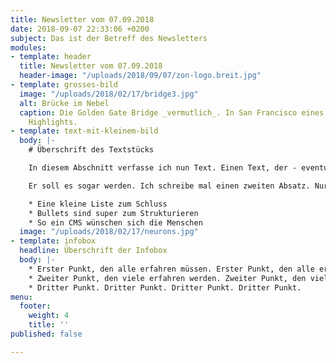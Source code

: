 ```yaml
---
title: Newsletter vom 07.09.2018
date: 2018-09-07 22:33:06 +0200
subject: Das ist der Betreff des Newsletters
modules:
- template: header
  title: Newsletter vom 07.09.2018
  header-image: "/uploads/2018/09/07/zon-logo.breit.jpg"
- template: grosses-bild
  image: "/uploads/2018/02/17/bridge3.jpg"
  alt: Brücke im Nebel
  caption: Die Golden Gate Bridge _vermutlich_. In San Francisco eines der ganz großen
    Highlights.
- template: text-mit-kleinem-bild
  body: |-
    # Überschrift des Textstücks

    In diesem Abschnitt verfasse ich nun Text. Einen Text, der - eventuell garniert mit Listen, Bildern und Links - zu einem schönen Teil des Newsletters werden könnte.

    Er soll es sogar werden. Ich schreibe mal einen zweiten Absatz. Nur so können wir schlussendlich sehen, wie es in einer E-Mail wirkt, die heutzutage in der Regel auf mobilen Endgeräten geskimmt wird.

    * Eine kleine Liste zum Schluss
    * Bullets sind super zum Strukturieren
    * So ein CMS wünschen sich die Menschen
  image: "/uploads/2018/02/17/neurons.jpg"
- template: infobox
  headline: Überschrift der Infobox
  body: |-
    * Erster Punkt, den alle erfahren müssen. Erster Punkt, den alle erfahren müssen. Erster Punkt, den alle erfahren müssen.
    * Zweiter Punkt, den viele erfahren werden. Zweiter Punkt, den viele erfahren werden. Zweiter Punkt, den viele erfahren werden. Zweiter Punkt, den viele erfahren werden.
    * Dritter Punkt. Dritter Punkt. Dritter Punkt. Dritter Punkt.
menu:
  footer:
    weight: 4
    title: ''
published: false

---
```

